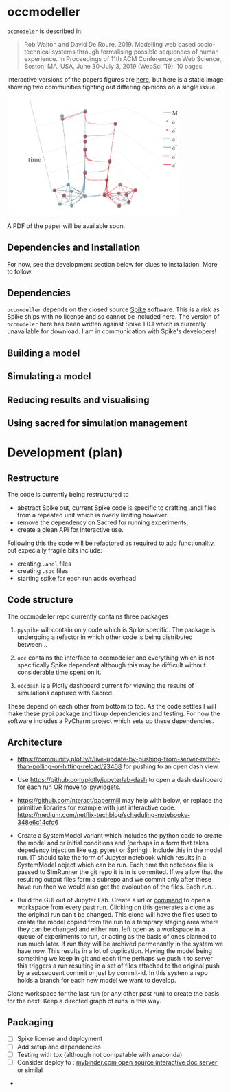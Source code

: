 # occmodeller

`occmodeler` is described in:

> Rob Walton and David De Roure. 2019. Modelling web based socio-technical systems through formalising possible sequences of human experience. In Proceedings of 11th ACM Conference on Web Science, Boston, MA, USA, June 30-July 3, 2019 (WebSci ’19), 10 pages.

Interactive versions of the papers figures are [here](https://robwalton.github.io/posts/2019/websci19/), but here is a static image showing two communities fighting out differing opinions on a single issue.

<img src="docs/images/websci19-figure-13-static.png" width="400">

A PDF of the paper will be available soon.

## Dependencies and Installation

For now, see the development section below for clues to installation. More to follow.

## Dependencies

`occmodeller` depends on the closed source [Spike](https://www-dssz.informatik.tu-cottbus.de/DSSZ/Software/Spike) software. This is a risk as Spike ships with no license and so cannot be included here. The version of `occmodeler` here has been written against Spike 1.0.1 which is currently unavailable for download. I am in communication with Spike's developers!

## Building a model

## Simulating a model

## Reducing results and visualising

## Using sacred for simulation management

# Development (plan)

## Restructure

The code is currently being restructured to
* abstract Spike out, current Spike code is specific to crafting .andl files from a repeated unit which is overly limiting however.
* remove the dependency on Sacred for running experiments,
* create a clean API for interactive use.

Following this the code will be refactored as required to add functionality, but expecially fragile bits include:

* creating `.andl` files
* creating `.spc` files
* starting spike for each run adds overhead

## Code structure

The occmodeller repo currently contains three packages

1. `pyspike` will contain only code which is Spike specific. The package is undergoing a refactor in which other code is being distributed between...

2. `occ` contains the interface to occmodeller and everything which is not specifically Spike dependent although this may be difficult without considerable time spent on it.

3. `occdash` is a Plotly dashboard current for viewing the results of simulations captured with Sacred.

These depend on each other from bottom to top. As the code settles I will make these pypi package and fixup dependencies and testing. For now the software includes a PyCharm project which sets up these dependencies.

## Architecture
* https://community.plot.ly/t/live-update-by-pushing-from-server-rather-than-polling-or-hitting-reload/23468 for pushing to an open dash view.
* Use https://github.com/plotly/jupyterlab-dash to open a dash dashboard for each run OR move to ipywidgets.
* https://github.com/nteract/papermill may help with below, or replace the primitive libraries for example with just interactive code. https://medium.com/netflix-techblog/scheduling-notebooks-348e6c14cfd6

* Create a SystemModel variant which includes the python code to create the model and or initial conditions and (perhaps in a form that takes depedency injection like e.g. pytest or Spring) . Include this in the model run. IT should take the form of Jupyter notebook which results in a SystemModel object which can be run. Each time the notebook file is passed to SimRunner the git repo it is in is commited. If we allow that the resulting output files form a subrepo and we commit only after these have run then we would also get the evoloution of the files. Each run...

* Build the GUI out of Jupyter Lab. Create a url or [command](https://jupyterlab.readthedocs.io/en/stable/user/urls.html#managing-workspaces-cli) to open a workspace from every past run. Clicking on this generates a clone as the original run can't be changed. This clone will have the files used to create the model copied from the run to a temprary staging area where they can be changed and either run, left open as a workspace in a queue of experiments to run, or acting as the basis of ones planned to run much later. If run they will be archived permenantly in the system we have now. This results in a lot of duplication. Having the model being something we keep in git and each time perhaps we push it to server this triggers a run resulting in a set of files attached to the original push by a subsequent commit or just by commit-id. In this system a repo holds a branch for each new model we want to develop.



Clone workspace for the last run (or any other past run) to create the basis for the next. Keep a directed graph of runs in this way.

## Packaging

- [ ] Spike license and deployment
- [ ] Add setup and dependencies
- [ ] Testing with tox (although not compatable with anaconda)
- [ ] Consider deploy to : [mybinder.com open source interactive doc server](https://mybinder.readthedocs.io/en/latest/using.html#generating-interactive-open-source-package-documentation) or similal

-
